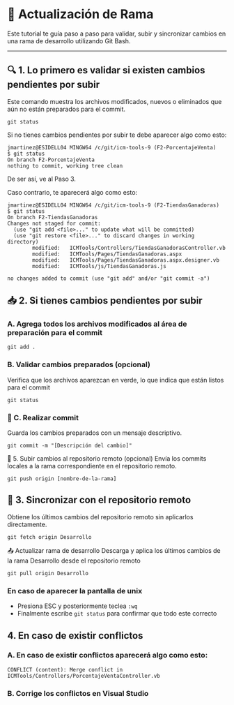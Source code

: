 # 🧪 Actualización de Rama

Este tutorial te guía paso a paso para validar, subir y sincronizar cambios en una rama de desarrollo utilizando Git Bash.

---

## 🔍 1. Lo primero es validar si existen cambios pendientes por subir

Este comando muestra los archivos modificados, nuevos o eliminados que aún no están preparados para el commit.

```git
git status
```

Si no tienes cambios pendientes por subir te debe aparecer algo como esto:
```git
jmartinez@ESIDELL04 MINGW64 /c/git/icm-tools-9 (F2-PorcentajeVenta)
$ git status
On branch F2-PorcentajeVenta
nothing to commit, working tree clean
```
De ser así, ve al Paso 3.

Caso contrario, te aparecerá algo como esto:
```git
jmartinez@ESIDELL04 MINGW64 /c/git/icm-tools-9 (F2-TiendasGanadoras)
$ git status
On branch F2-TiendasGanadoras
Changes not staged for commit:
  (use "git add <file>..." to update what will be committed)
  (use "git restore <file>..." to discard changes in working directory)
        modified:   ICMTools/Controllers/TiendasGanadorasController.vb
        modified:   ICMTools/Pages/TiendasGanadoras.aspx
        modified:   ICMTools/Pages/TiendasGanadoras.aspx.designer.vb
        modified:   ICMTools/js/TiendasGanadoras.js

no changes added to commit (use "git add" and/or "git commit -a")
```

## 📥 2. Si tienes cambios pendientes por subir

### A. Agrega todos los archivos modificados al área de preparación para el commit

```git
git add .
```

### B. Validar cambios preparados (opcional)
Verifica que los archivos aparezcan en verde, lo que indica que están listos para el commit

```git
git status
```

### 📝 C. Realizar commit
Guarda los cambios preparados con un mensaje descriptivo.

```git
git commit -m "[Descripción del cambio]"
```

🚀 5. Subir cambios al repositorio remoto (opcional)
Envía los commits locales a la rama correspondiente en el repositorio remoto.

```git
git push origin [nombre-de-la-rama]
```

## 🔄 3. Sincronizar con el repositorio remoto
Obtiene los últimos cambios del repositorio remoto sin aplicarlos directamente.

```git
git fetch origin Desarrollo
```

📤 Actualizar rama de desarrollo
Descarga y aplica los últimos cambios de la rama Desarrollo desde el repositorio remoto

```git
git pull origin Desarrollo
```

### En caso de aparecer la pantalla de unix
- Presiona ESC y posteriormente teclea ```:wq```
- Finalmente escribe ```git status``` para confirmar que todo este correcto

## 4. En caso de existir conflictos

### A. En caso de existir conflictos aparecerá algo como esto:
```git
CONFLICT (content): Merge conflict in ICMTools/Controllers/PorcentajeVentaController.vb
```

### B. Corrige los conflictos en Visual Studio
